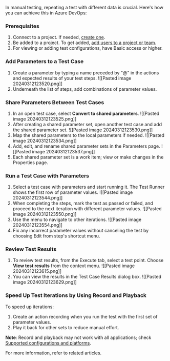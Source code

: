 In manual testing, repeating a test with different data is crucial. Here's how you can achieve this in Azure DevOps:

### Prerequisites

1. Connect to a project. If needed, [create one](https://chat.openai.com/c/4a308997-d388-4111-a4e1-6608e2e70607#).
2. Be added to a project. To get added, [add users to a project or team](https://chat.openai.com/c/4a308997-d388-4111-a4e1-6608e2e70607#).
3. For viewing or adding test configurations, have Basic access or higher.

### Add Parameters to a Test Case

1. Create a parameter by typing a name preceded by "@" in the actions and expected results of your test steps.
    ![[Pasted image 20240312123520.png]]
2. Underneath the list of steps, add combinations of parameter values.

### Share Parameters Between Test Cases

1. In an open test case, select **Convert to shared parameters**.
    ![[Pasted image 20240312123525.png]]
2. After creating a shared parameter set, open another test case and add the shared parameter set.
    ![[Pasted image 20240312123530.png]]
3. Map the shared parameters to the local parameters if needed.
    ![[Pasted image 20240312123534.png]]
4. Add, edit, and rename shared parameter sets in the Parameters page.
    ![[Pasted image 20240312123537.png]]
5. Each shared parameter set is a work item; view or make changes in the Properties page.

### Run a Test Case with Parameters

1. Select a test case with parameters and start running it. The Test Runner shows the first row of parameter values.
    ![[Pasted image 20240312123544.png]]
2. When completing the steps, mark the test as passed or failed, and proceed to the next iteration with different parameter values.
    ![[Pasted image 20240312123550.png]]
3. Use the menu to navigate to other iterations.
    ![[Pasted image 20240312123554.png]]
4. Fix any incorrect parameter values without canceling the test by choosing Edit from step's shortcut menu.

### Review Test Results

1. To review test results, from the Execute tab, select a test point. Choose **View test results** from the context menu.
    ![[Pasted image 20240312123615.png]]
2. You can view the results in the Test Case Results dialog box.
![[Pasted image 20240312123629.png]]
### Speed Up Test Iterations by Using Record and Playback

To speed up iterations:

1. Create an action recording when you run the test with the first set of parameter values.
2. Play it back for other sets to reduce manual effort.

**Note**: Record and playback may not work with all applications; check [Supported configurations and platforms](https://chat.openai.com/c/4a308997-d388-4111-a4e1-6608e2e70607#).

For more information, refer to related articles.